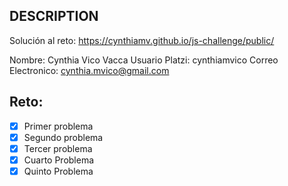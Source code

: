 ## DESCRIPTION

Solución al reto: https://cynthiamv.github.io/js-challenge/public/

Nombre: Cynthia Vico Vacca
Usuario Platzi: cynthiamvico
Correo Electronico: cynthia.mvico@gmail.com

## Reto:

- [x] Primer problema
- [x] Segundo problema
- [x] Tercer problema
- [x] Cuarto Problema
- [x] Quinto Problema
